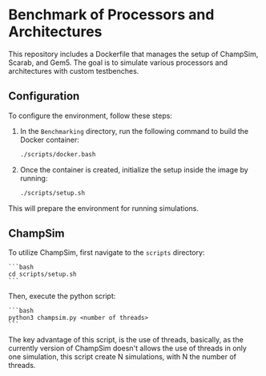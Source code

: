 # Benchmark of Processors and Architectures

This repository includes a Dockerfile that manages the setup of ChampSim, 
Scarab, and Gem5. The goal is to simulate various processors and architectures 
with custom testbenches.

## Configuration

To configure the environment, follow these steps:

1. In the `Benchmarking` directory, run the following command to build the 
Docker container:

    ```bash
    ./scripts/docker.bash
    ```

2. Once the container is created, initialize the setup inside the image by 
running:

    ```bash
    ./scripts/setup.sh
    ```

This will prepare the environment for running simulations.

## ChampSim

To utilize ChampSim, first navigate to the `scripts` directory:
    
    ```bash
    cd scripts/setup.sh
    ```
Then, execute the python script:

    ```bash
    python3 champsim.py <number of threads>
    ```

The key advantage of this script, is the use of threads, basically, as the 
currently version of ChampSim doesn't allows the use of threads in only one 
simulation, this script create N simulations, with N the number of threads.